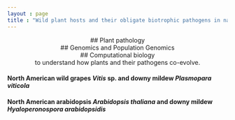 ```yaml
---
layout : page
title : "Wild plant hosts and their obligate biotrophic pathogens in natural ecosystems"
---
```


    
<center> ## Plant pathology </center>
<center> ## Genomics and Population Genomics </center>
<center> ## Computational biology </center>
<center> to understand how plants and their pathogens co-evolve. </center>

    
####  North American wild grapes *Vitis* sp. and downy mildew *Plasmopara viticola* 
#### North American arabidopsis *Arabidopsis thaliana* and downy mildew *Hyaloperonospora arabidopsidis*

